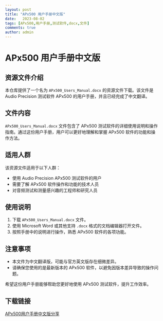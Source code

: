 ```yaml
---
layout: post
title: "APx500 用户手册中文版"
date:   2023-08-02
tags: [APx500,用户手册,测试软件,docx,文件]
comments: true
author: admin
---
```

# APx500 用户手册中文版

## 资源文件介绍

本仓库提供了一个名为 `APx500_Users_Manual.docx` 的资源文件下载。该文件是 Audio Precision 测试软件 APx500 的用户手册，并且已经完成了中文翻译。

## 文件内容

`APx500_Users_Manual.docx` 文件包含了 APx500 测试软件的详细使用说明和操作指南。通过这份用户手册，用户可以更好地理解和掌握 APx500 软件的功能和操作方法。

## 适用人群

该资源文件适用于以下人群：

- 使用 Audio Precision APx500 测试软件的用户
- 需要了解 APx500 软件操作和功能的技术人员
- 对音频测试和测量感兴趣的工程师和研究人员

## 使用说明

1. 下载 `APx500_Users_Manual.docx` 文件。
2. 使用 Microsoft Word 或其他支持 `.docx` 格式的文档编辑器打开文件。
3. 按照手册中的说明进行操作，熟悉 APx500 软件的各项功能。

## 注意事项

- 本文件为中文翻译版，可能与官方英文版存在细微差异。
- 请确保您使用的是最新版本的 APx500 软件，以避免因版本差异导致的操作问题。

希望这份用户手册能够帮助您更好地使用 APx500 测试软件，提升工作效率。

## 下载链接

[APx500用户手册中文版分享](https://pan.quark.cn/s/4dc7c42d6b95)